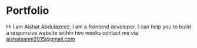 # Portfolio
 Hi I am Aishat Abdulazeez,
 I am a frontend developer.
 I can help you to build a responsive website within two weeks
 contact me via aishatsanni2015@gmail.com
